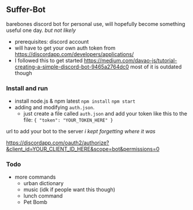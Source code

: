 ## Suffer-Bot

barebones discord bot for personal use, will hopefully become something useful one day. *but not likely*

* prerequisites: discord account
* will have to get your own auth token from https://discordapp.com/developers/applications/
* I followed this to get started https://medium.com/davao-js/tutorial-creating-a-simple-discord-bot-9465a2764dc0 most of it is outdated though

### Install and run
* install node.js & npm latest
`npm install`
`npm start`
* adding and modifying `auth.json`.
    * just create a file called `auth.json` and add your token like this to the file: `{ "token": "YOUR_TOKEN_HERE" }`




url to add your bot to the server *i kept forgetting where it was*

https://discordapp.com/oauth2/authorize?&client_id=YOUR_CLIENT_ID_HERE&scope=bot&permissions=0

### Todo
 - more commands
    - urban dictionary
    - music (idk if people want this though)
    - lunch command
    - Pet Bomb
